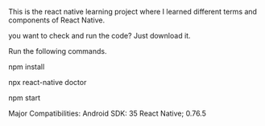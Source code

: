 This is the react native learning project where I learned different terms and components of React Native.

you want to check and run the code? Just download it.

Run the following commands.

npm install

npx react-native doctor

npm start

Major Compatibilities: 
Android SDK: 35
React Native; 0.76.5
